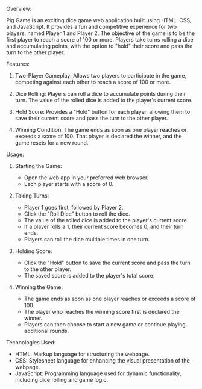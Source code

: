 Overview:

Pig Game is an exciting dice game web application built using HTML, CSS, and JavaScript. It provides a fun and competitive experience for two players, named Player 1 and Player 2. The objective of the game is to be the first player to reach a score of 100 or more. Players take turns rolling a dice and accumulating points, with the option to "hold" their score and pass the turn to the other player.

Features:

1. Two-Player Gameplay: Allows two players to participate in the game, competing against each other to reach a score of 100 or more.

2. Dice Rolling: Players can roll a dice to accumulate points during their turn. The value of the rolled dice is added to the player's current score.

3. Hold Score: Provides a "Hold" button for each player, allowing them to save their current score and pass the turn to the other player.

4. Winning Condition: The game ends as soon as one player reaches or exceeds a score of 100. That player is declared the winner, and the game resets for a new round.

Usage:

1. Starting the Game:
   - Open the web app in your preferred web browser.
   - Each player starts with a score of 0.

2. Taking Turns:
   - Player 1 goes first, followed by Player 2.
   - Click the "Roll Dice" button to roll the dice.
   - The value of the rolled dice is added to the player's current score.
   - If a player rolls a 1, their current score becomes 0, and their turn ends.
   - Players can roll the dice multiple times in one turn.

3. Holding Score:
   - Click the "Hold" button to save the current score and pass the turn to the other player.
   - The saved score is added to the player's total score.

4. Winning the Game:
   - The game ends as soon as one player reaches or exceeds a score of 100.
   - The player who reaches the winning score first is declared the winner.
   - Players can then choose to start a new game or continue playing additional rounds.


Technologies Used:

- HTML: Markup language for structuring the webpage.
- CSS: Stylesheet language for enhancing the visual presentation of the webpage.
- JavaScript: Programming language used for dynamic functionality, including dice rolling and game logic.
